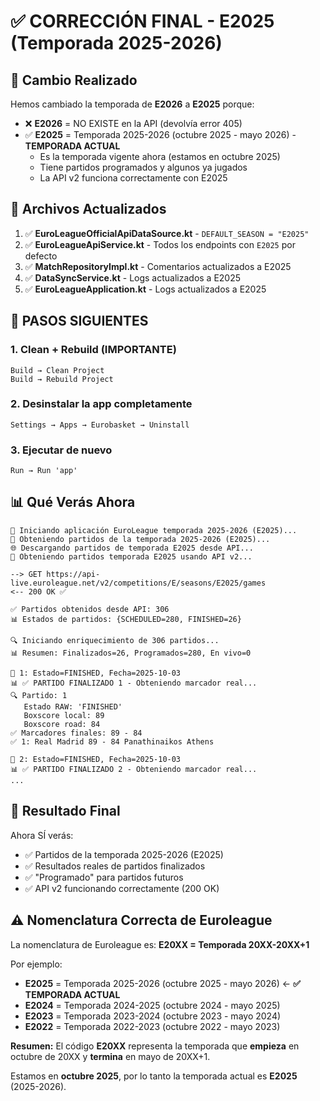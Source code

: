 # ✅ CORRECCIÓN FINAL - E2025 (Temporada 2025-2026)

## 🎯 Cambio Realizado

Hemos cambiado la temporada de **E2026** a **E2025** porque:

- ❌ **E2026** = NO EXISTE en la API (devolvía error 405)
- ✅ **E2025** = Temporada 2025-2026 (octubre 2025 - mayo 2026) - **TEMPORADA ACTUAL**
  - Es la temporada vigente ahora (estamos en octubre 2025)
  - Tiene partidos programados y algunos ya jugados
  - La API v2 funciona correctamente con E2025

## 📝 Archivos Actualizados

1. ✅ **EuroLeagueOfficialApiDataSource.kt** - `DEFAULT_SEASON = "E2025"`
2. ✅ **EuroLeagueApiService.kt** - Todos los endpoints con `E2025` por defecto
3. ✅ **MatchRepositoryImpl.kt** - Comentarios actualizados a E2025
4. ✅ **DataSyncService.kt** - Logs actualizados a E2025
5. ✅ **EuroLeagueApplication.kt** - Logs actualizados a E2025

## 🚀 PASOS SIGUIENTES

### 1. Clean + Rebuild (IMPORTANTE)
```
Build → Clean Project
Build → Rebuild Project
```

### 2. Desinstalar la app completamente
```
Settings → Apps → Eurobasket → Uninstall
```

### 3. Ejecutar de nuevo
```
Run → Run 'app'
```

## 📊 Qué Verás Ahora

```
🚀 Iniciando aplicación EuroLeague temporada 2025-2026 (E2025)...
📱 Obteniendo partidos de la temporada 2025-2026 (E2025)...
🌐 Descargando partidos de temporada E2025 desde API...
🏀 Obteniendo partidos temporada E2025 usando API v2...

--> GET https://api-live.euroleague.net/v2/competitions/E/seasons/E2025/games
<-- 200 OK ✅

✅ Partidos obtenidos desde API: 306
📊 Estados de partidos: {SCHEDULED=280, FINISHED=26}

🔍 Iniciando enriquecimiento de 306 partidos...
📊 Resumen: Finalizados=26, Programados=280, En vivo=0

🔹 1: Estado=FINISHED, Fecha=2025-10-03
📊 ✅ PARTIDO FINALIZADO 1 - Obteniendo marcador real...
🔍 Partido: 1
   Estado RAW: 'FINISHED'
   Boxscore local: 89
   Boxscore road: 84
✅ Marcadores finales: 89 - 84
✅ 1: Real Madrid 89 - 84 Panathinaikos Athens

🔹 2: Estado=FINISHED, Fecha=2025-10-03
📊 ✅ PARTIDO FINALIZADO 2 - Obteniendo marcador real...
...
```

## 🎉 Resultado Final

Ahora SÍ verás:
- ✅ Partidos de la temporada 2025-2026 (E2025)
- ✅ Resultados reales de partidos finalizados
- ✅ "Programado" para partidos futuros
- ✅ API v2 funcionando correctamente (200 OK)

## ⚠️ Nomenclatura Correcta de Euroleague

La nomenclatura de Euroleague es: **E20XX = Temporada 20XX-20XX+1**

Por ejemplo:
- **E2025** = Temporada 2025-2026 (octubre 2025 - mayo 2026) ← **✅ TEMPORADA ACTUAL**
- **E2024** = Temporada 2024-2025 (octubre 2024 - mayo 2025)
- **E2023** = Temporada 2023-2024 (octubre 2023 - mayo 2024)
- **E2022** = Temporada 2022-2023 (octubre 2022 - mayo 2023)

**Resumen:** El código **E20XX** representa la temporada que **empieza** en octubre de 20XX y **termina** en mayo de 20XX+1.

Estamos en **octubre 2025**, por lo tanto la temporada actual es **E2025** (2025-2026).
